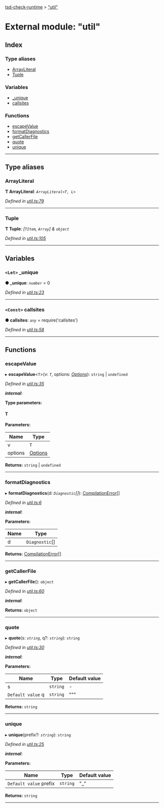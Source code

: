[tsd-check-runtime](../README.md) > ["util"](../modules/_util_.md)

# External module: "util"

## Index

### Type aliases

* [ArrayLiteral](_util_.md#arrayliteral)
* [Tuple](_util_.md#tuple)

### Variables

* [_unique](_util_.md#_unique)
* [callsites](_util_.md#callsites)

### Functions

* [escapeValue](_util_.md#escapevalue)
* [formatDiagnostics](_util_.md#formatdiagnostics)
* [getCallerFile](_util_.md#getcallerfile)
* [quote](_util_.md#quote)
* [unique](_util_.md#unique)

---

## Type aliases

<a id="arrayliteral"></a>

###  ArrayLiteral

**Ƭ ArrayLiteral**: *`ArrayLiteral<T, L>`*

*Defined in [util.ts:79](https://github.com/cancerberoSgx/tsd-check-runtime/blob/14a8bce/src/util.ts#L79)*

___
<a id="tuple"></a>

###  Tuple

**Ƭ Tuple**: *[`TItem`, `Array`] & `object`*

*Defined in [util.ts:105](https://github.com/cancerberoSgx/tsd-check-runtime/blob/14a8bce/src/util.ts#L105)*

___

## Variables

<a id="_unique"></a>

### `<Let>` _unique

**● _unique**: *`number`* = 0

*Defined in [util.ts:23](https://github.com/cancerberoSgx/tsd-check-runtime/blob/14a8bce/src/util.ts#L23)*

___
<a id="callsites"></a>

### `<Const>` callsites

**● callsites**: *`any`* =  require('callsites')

*Defined in [util.ts:58](https://github.com/cancerberoSgx/tsd-check-runtime/blob/14a8bce/src/util.ts#L58)*

___

## Functions

<a id="escapevalue"></a>

###  escapeValue

▸ **escapeValue**<`T`>(v: *`T`*, options: *[Options](../interfaces/_types_.options.md)*): `string` \| `undefined`

*Defined in [util.ts:35](https://github.com/cancerberoSgx/tsd-check-runtime/blob/14a8bce/src/util.ts#L35)*

*__internal__*: 

**Type parameters:**

#### T 
**Parameters:**

| Name | Type |
| ------ | ------ |
| v | `T` |
| options | [Options](../interfaces/_types_.options.md) |

**Returns:** `string` \| `undefined`

___
<a id="formatdiagnostics"></a>

###  formatDiagnostics

▸ **formatDiagnostics**(d: *`Diagnostic`[]*): [CompilationError](../interfaces/_types_.compilationerror.md)[]

*Defined in [util.ts:6](https://github.com/cancerberoSgx/tsd-check-runtime/blob/14a8bce/src/util.ts#L6)*

*__internal__*: 

**Parameters:**

| Name | Type |
| ------ | ------ |
| d | `Diagnostic`[] |

**Returns:** [CompilationError](../interfaces/_types_.compilationerror.md)[]

___
<a id="getcallerfile"></a>

###  getCallerFile

▸ **getCallerFile**(): `object`

*Defined in [util.ts:60](https://github.com/cancerberoSgx/tsd-check-runtime/blob/14a8bce/src/util.ts#L60)*

*__internal__*: 

**Returns:** `object`

___
<a id="quote"></a>

###  quote

▸ **quote**(s: *`string`*, q?: *`string`*): `string`

*Defined in [util.ts:30](https://github.com/cancerberoSgx/tsd-check-runtime/blob/14a8bce/src/util.ts#L30)*

*__internal__*: 

**Parameters:**

| Name | Type | Default value |
| ------ | ------ | ------ |
| s | `string` | - |
| `Default value` q | `string` | &quot;&quot;&quot; |

**Returns:** `string`

___
<a id="unique"></a>

###  unique

▸ **unique**(prefix?: *`string`*): `string`

*Defined in [util.ts:25](https://github.com/cancerberoSgx/tsd-check-runtime/blob/14a8bce/src/util.ts#L25)*

*__internal__*: 

**Parameters:**

| Name | Type | Default value |
| ------ | ------ | ------ |
| `Default value` prefix | `string` | &quot;_&quot; |

**Returns:** `string`

___

